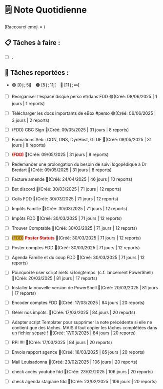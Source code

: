 # 🗒️ Note Quotidienne

(Raccourci emoji = )

## 📋 Tâches à faire :

- [ ] .


## 📌 Tâches reportées :

- 🟢 [0 j ; 5j[ 🟠 [5 j ; 11j[ 🔴 [11 j ; ∞[


- [ ] Réorganiser l'espace disque perso et/dans FDD 🟢(Créé: 08/06/2025 | 1 jours | 1 reports)
- [ ] Télécharger les docs importants de eBox #perso 🟢(Créé: 06/06/2025 | 3 jours | 2 reports)
- [ ] (FDD) CBC Sign 🔴(Créé: 09/05/2025 | 31 jours | 8 reports)
- [ ] Formations Seb : CDN, DNS, DynHost, GLUE 🔴(Créé: 09/05/2025 | 31 jours | 8 reports)
- [ ] <span style='color:red;'>**(FDD)**</span> 🔴(Créé: 09/05/2025 | 31 jours | 8 reports)
- [ ] Redemander une prolongation du besoin de suivi logopédique à Dr Bredart 🔴(Créé: 09/05/2025 | 31 jours | 8 reports)
- [ ] Facture amende 🔴(Créé: 24/04/2025 | 46 jours | 10 reports)
- [ ] Bot discord 🔴(Créé: 30/03/2025 | 71 jours | 12 reports)
- [ ] Colis FDD 🔴(Créé: 30/03/2025 | 71 jours | 12 reports)
- [ ] Impôts Famille 🔴(Créé: 30/03/2025 | 71 jours | 12 reports)
- [ ] Impôts FDD 🔴(Créé: 30/03/2025 | 71 jours | 12 reports)
- [ ] Trouver Comptable 🔴(Créé: 30/03/2025 | 71 jours | 12 reports)
- [ ] <span style="color:rgb(255, 0, 0)"><span style="background:#d4b106"><font color="#7030a0">(FDD)</font></span></span> <span style="color:rgb(255, 0, 0)">**Poster Statuts**</span> 🔴(Créé: 30/03/2025 | 71 jours | 12 reports)
- [ ] Poster comptes FDD 🔴(Créé: 30/03/2025 | 71 jours | 12 reports)
- [ ] Agenda Famille et du coup FDD 🔴(Créé: 30/03/2025 | 71 jours | 12 reports)
- [ ] Pourquoi le user script mets si longtemps. (c.f. lancement PowerShell) 🔴(Créé: 20/03/2025 | 81 jours | 17 reports)
- [ ] Installer la nouvelle version de PowerShell 🔴(Créé: 20/03/2025 | 81 jours | 17 reports)
- [ ] Encoder comptes FDD 🔴(Créé: 17/03/2025 | 84 jours | 20 reports)
- [ ] Gérer nos impôts. 🔴(Créé: 17/03/2025 | 84 jours | 20 reports)
- [ ] Adapter script Templater pour supprimer la note précédente si elle ne contient que des tâches. MAIS il faut copier les tâches complétées dans un fichier séparé ! 🔴(Créé: 17/03/2025 | 84 jours | 20 reports)
- [ ] RPI !!!! 🔴(Créé: 17/03/2025 | 84 jours | 20 reports)
- [ ] Envois rapport agence 🔴(Créé: 16/03/2025 | 85 jours | 20 reports)
- [ ] Mail Louisadonna 🔴(Créé: 23/02/2025 | 106 jours | 20 reports)
- [ ] check accès youtube fdd 🔴(Créé: 23/02/2025 | 106 jours | 20 reports)
- [ ] check agenda stagiaire fdd 🔴(Créé: 23/02/2025 | 106 jours | 20 reports)




